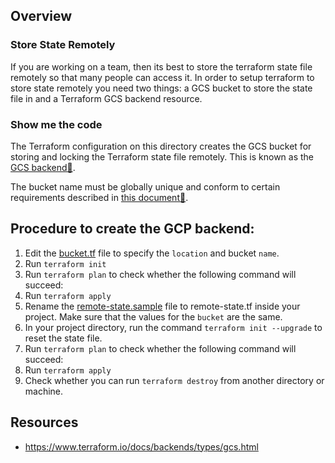 ## Overview

### Store State Remotely

If you are working on a team, then its best to store the terraform state file remotely so that many people can access it. In order to setup terraform to store state remotely you need two things: a GCS bucket to store the state file in and a Terraform GCS backend resource.

### Show me the code

The Terraform configuration on this directory creates the GCS bucket for storing and locking the Terraform state file remotely.  This is known as the [GCS backend🔗](https://www.terraform.io/docs/backends/types/gcs.html).

The bucket name must be globally unique and conform to certain requirements described in [this document🔗](https://cloud.google.com/storage/docs/naming#requirements).

## Procedure to create the GCP backend:

1. Edit the [bucket.tf](bucket.tf) file to specify the `location` and bucket `name`.
2. Run `terraform init`
3. Run `terraform plan` to check whether the following command will succeed:
4. Run `terraform apply`
5. Rename the [remote-state.sample](../remote-state.sample) file to remote-state.tf inside your project. Make sure that the values for the `bucket` are the same.
6. In your project directory, run the command `terraform init --upgrade` to reset the state file.
7. Run `terraform plan` to check whether the following command will succeed:
8. Run `terraform apply`
9. Check whether you can run `terraform destroy` from another directory or machine.

## Resources
- https://www.terraform.io/docs/backends/types/gcs.html
